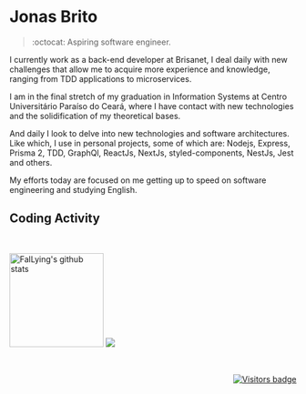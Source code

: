 
# Jonas Brito

> :octocat: Aspiring software engineer.

I currently work as a back-end developer at Brisanet, I deal daily with new challenges that allow me to acquire more experience and knowledge, ranging from TDD applications to microservices.

I am in the final stretch of my graduation in Information Systems at Centro Universitário Paraíso do Ceará, where I have contact with new technologies and the solidification of my theoretical bases.

And daily I look to delve into new technologies and software architectures. Like which, I use in personal projects, some of which are: Nodejs, Express, Prisma 2, TDD, GraphQl, ReactJs, NextJs, styled-components, NestJs, Jest and others.

My efforts today are focused on me getting up to speed on software engineering and studying English.

## Coding Activity

<br/>

<p>
  <img height="165" src="https://github-readme-stats.vercel.app/api?username=FalLying&show_icons=true&theme=dracula" alt="FalLying's github stats" />
  <img src="https://github-readme-stats.vercel.app/api/top-langs/?username=fallying&layout=compact&theme=dracula" />
</p>

<br/>

<p align="right">
  <a href="https://badges.pufler.dev">
      <img src="https://badges.pufler.dev/visits/fallying/fallying" alt="Visitors badge" />
   </a>
</p>
